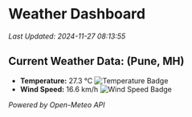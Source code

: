 
# Weather Dashboard

_Last Updated: 2024-11-27 08:13:55_

## Current Weather Data: (Pune, MH)
- **Temperature:** 27.3 °C ![Temperature Badge](https://img.shields.io/badge/Temperature-Medium%20Temp-green)
- **Wind Speed:** 16.6 km/h ![Wind Speed Badge](https://img.shields.io/badge/Wind%20Speed-Low%20Wind-blue)

*Powered by Open-Meteo API*
